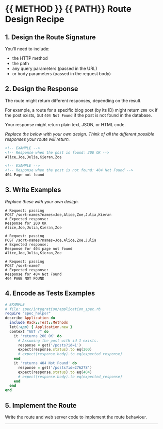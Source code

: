 # {{ METHOD }} {{ PATH}} Route Design Recipe

<!-- # Request:
POST http://localhost:9292/sort-names

# With body parameters:
names=Joe,Alice,Zoe,Julia,Kieran

# Expected response (sorted list of names):
Alice,Joe,Julia,Kieran,Zoe -->

## 1. Design the Route Signature

You'll need to include:
  * the HTTP method
  * the path
  * any query parameters (passed in the URL)
  * or body parameters (passed in the request body)

## 2. Design the Response

The route might return different responses, depending on the result.

For example, a route for a specific blog post (by its ID) might return `200 OK` if the post exists, but `404 Not Found` if the post is not found in the database.

Your response might return plain text, JSON, or HTML code. 

_Replace the below with your own design. Think of all the different possible responses your route will return._

```html
<!-- EXAMPLE -->
<!-- Response when the post is found: 200 OK -->
Alice,Joe,Julia,Kieran,Zoe
```

```html
<!-- EXAMPLE -->
<!-- Response when the post is not found: 404 Not Found -->
404 Page not found
```

## 3. Write Examples

_Replace these with your own design._
<!-- # Request:
POST http://localhost:9292/sort-names

# With body parameters:
names=Joe,Alice,Zoe,Julia,Kieran

# Expected response (sorted list of names):
Alice,Joe,Julia,Kieran,Zoe -->
```
# Request: passing
POST /sort-names?names=Joe,Alice,Zoe,Julia,Kieran
# Expected response:
Response for 200 OK
Alice,Joe,Julia,Kieran,Zoe
```

```
# Request: passing
POST /sort-names?names=Joe,Alice,Zoe,Julia
# Expected response:
Response for 404 page not found
Alice,Joe,Julia,Kieran,Zoe 
```

```
# Request: passing
POST /sort-name?
# Expected response:
Response for 404 Not Found
404 PAGE NOT FOUND
```

## 4. Encode as Tests Examples

```ruby
# EXAMPLE
# file: spec/integration/application_spec.rb
require "spec_helper"
describe Application do
  include Rack::Test::Methods
  let(:app) { Application.new }
  context "GET /" do
    it 'returns 200 OK' do
      # Assuming the post with id 1 exists.
      response = get('/posts?id=1')
      expect(response.status).to eq(200)
      # expect(response.body).to eq(expected_response)
    end
    it 'returns 404 Not Found' do
      response = get('/posts?id=276278')
      expect(response.status).to eq(404)
      # expect(response.body).to eq(expected_response)
    end
  end
end
```

## 5. Implement the Route

Write the route and web server code to implement the route behaviour.

<!-- BEGIN GENERATED SECTION DO NOT EDIT -->

---